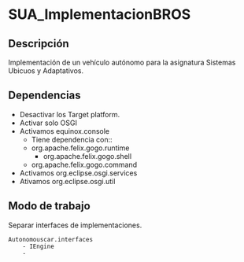 # SUA_ImplementacionBROS

## Descripción

Implementación de un vehículo autónomo para la asignatura Sistemas Ubicuos y Adaptativos.

## Dependencias

- Desactivar los Target platform.
- Activar solo OSGI
- Activamos equinox.console
  - Tiene dependencia con::
  - org.apache.felix.gogo.runtime
  	- org.apache.felix.gogo.shell
  - org.apache.felix.gogo.command
- Activamos org.eclipse.osgi.services
- Ativamos org.eclipse.osgi.util



## Modo de trabajo

Separar interfaces de implementaciones.

	Autonomouscar.interfaces
		- IEngine
		- 